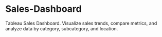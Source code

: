 # Sales-Dashboard
 Tableau Sales Dashboard. Visualize sales trends, compare metrics, and analyze data by category, subcategory, and location.
